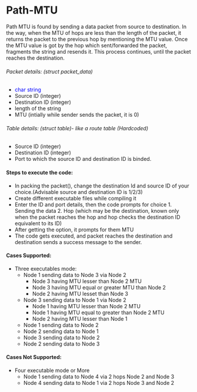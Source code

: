 # Path-MTU

Path MTU is found by sending a data packet from source to destination. In the way, when the MTU of hops are less than the length of the packet, it returns the packet to the previous hop by mentioning the MTU value.
Once the MTU value is got by the hop which sent/forwarded the packet, fragments the string and resends it.
This process continues, until the packet reaches the destination.

###### Packet details: (struct packet_data)
- <div style="color: blue">char string
- Source ID (integer)
- Destination ID (integer)
- length of the string
- MTU (intially while sender sends the packet, it is 0)
</div>

###### Table details: (struct table)- like a route table (Hardcoded)
- Source ID (integer)
- Destination ID (integer)
- Port to which the source ID and destination ID is binded.
	
#### Steps to execute the code:
- In packing the packet(), change the destination Id and source ID of your choice.(Advisable source and destination ID is 1/2/3) 
- Create different executable files while compiling it
- Enter the ID and port details, then the code prompts for choice 1. Sending the data 2. Hop (which may be the destination, known only when the packet reaches the hop and hop checks the destination ID equivalent to its ID)
- After getting the option, it prompts for them MTU
- The code gets executed, and packet reaches the destination and destination sends a success message to the sender.

#### Cases Supported:
- Three executables mode:
	- Node 1 sending data to Node 3 via Node 2
		- Node 3 having MTU lesser than Node 2 MTU
		- Node 3 having MTU equal or greater MTU than Node 2
		- Node 2 having MTU lesset than Node 3
	- Node 3 sending data to Node 1 via Node 2
		- Node 1 having MTU lesser than Node 2 MTU
		- Node 1 having MTU equal to greater than Node 2 MTU
		- Node 2 having MTU lesser than Node 1
	- Node 1 sending data to Node 2
	- Node 2 sending data to Node 1
	- Node 3 sending data to Node 2
	- Node 2 sending data to Node 3
	
#### Cases Not Supported:
- Four executable mode or More
	- Node 1 sending data to Node 4 via 2 hops Node 2 and Node 3
	- Node 4 sending data to Node 1 via 2 hops Node 3 and Node 2

	
